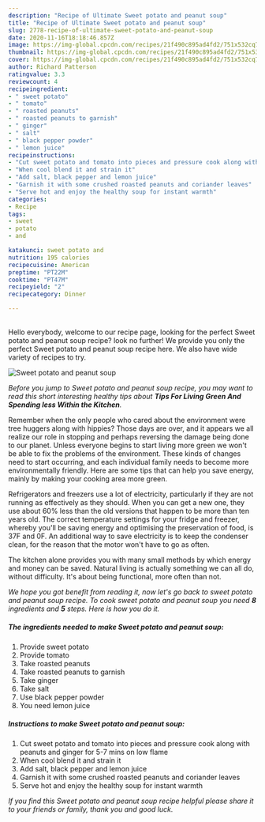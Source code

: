 ```yaml
---
description: "Recipe of Ultimate Sweet potato and peanut soup"
title: "Recipe of Ultimate Sweet potato and peanut soup"
slug: 2778-recipe-of-ultimate-sweet-potato-and-peanut-soup
date: 2020-11-16T18:18:46.857Z
image: https://img-global.cpcdn.com/recipes/21f490c895ad4fd2/751x532cq70/sweet-potato-and-peanut-soup-recipe-main-photo.jpg
thumbnail: https://img-global.cpcdn.com/recipes/21f490c895ad4fd2/751x532cq70/sweet-potato-and-peanut-soup-recipe-main-photo.jpg
cover: https://img-global.cpcdn.com/recipes/21f490c895ad4fd2/751x532cq70/sweet-potato-and-peanut-soup-recipe-main-photo.jpg
author: Richard Patterson
ratingvalue: 3.3
reviewcount: 4
recipeingredient:
- " sweet potato"
- " tomato"
- " roasted peanuts"
- " roasted peanuts to garnish"
- " ginger"
- " salt"
- " black pepper powder"
- " lemon juice"
recipeinstructions:
- "Cut sweet potato and tomato into pieces and pressure cook along with peanuts and ginger for 5-7 mins on low flame"
- "When cool blend it and strain it"
- "Add salt, black pepper and lemon juice"
- "Garnish it with some crushed roasted peanuts and coriander leaves"
- "Serve hot and enjoy the healthy soup for instant warmth"
categories:
- Recipe
tags:
- sweet
- potato
- and

katakunci: sweet potato and 
nutrition: 195 calories
recipecuisine: American
preptime: "PT22M"
cooktime: "PT47M"
recipeyield: "2"
recipecategory: Dinner

---
```

<br>
Hello everybody, welcome to our recipe page, looking for the perfect Sweet potato and peanut soup recipe? look no further! We provide you only the perfect Sweet potato and peanut soup recipe here. We also have wide variety of recipes to try.
<br>


![Sweet potato and peanut soup](https://img-global.cpcdn.com/recipes/21f490c895ad4fd2/751x532cq70/sweet-potato-and-peanut-soup-recipe-main-photo.jpg)

<i>Before you jump to Sweet potato and peanut soup recipe, you may want to read this short interesting healthy tips about 
<strong>Tips For Living Green And Spending less Within the Kitchen</strong>.</i>
</br>

Remember when the only people who cared about the environment were tree huggers along with hippies? Those days are over, and it appears we all realize our role in stopping and perhaps reversing the damage being done to our planet. Unless everyone begins to start living more green we won't be able to fix the problems of the environment. These kinds of changes need to start occurring, and each individual family needs to become more environmentally friendly. Here are some tips that can help you save energy, mainly by making your cooking area more green.

Refrigerators and freezers use a lot of electricity, particularly if they are not running as effectively as they should. When you can get a new one, they use about 60% less than the old versions that happen to be more than ten years old. The correct temperature settings for your fridge and freezer, whereby you'll be saving energy and optimising the preservation of food, is 37F and 0F. An additional way to save electricity is to keep the condenser clean, for the reason that the motor won't have to go as often.

The kitchen alone provides you with many small methods by which energy and money can be saved. Natural living is actually something we can all do, without difficulty. It's about being functional, more often than not.


<i>We hope you got benefit from reading it, now let's go back to sweet potato and peanut soup recipe. To cook sweet potato and peanut soup you need <strong>8</strong> ingredients and <strong>5</strong> steps. Here is how you do it.
</i>

##### The ingredients needed to make Sweet potato and peanut soup:

1. Provide  sweet potato
1. Provide  tomato
1. Take  roasted peanuts
1. Take  roasted peanuts to garnish
1. Take  ginger
1. Take  salt
1. Use  black pepper powder
1. You need  lemon juice


##### Instructions to make Sweet potato and peanut soup:

1. Cut sweet potato and tomato into pieces and pressure cook along with peanuts and ginger for 5-7 mins on low flame
1. When cool blend it and strain it
1. Add salt, black pepper and lemon juice
1. Garnish it with some crushed roasted peanuts and coriander leaves
1. Serve hot and enjoy the healthy soup for instant warmth


<i>If you find this Sweet potato and peanut soup recipe helpful please share it to your friends or family, thank you and good luck.</i>
